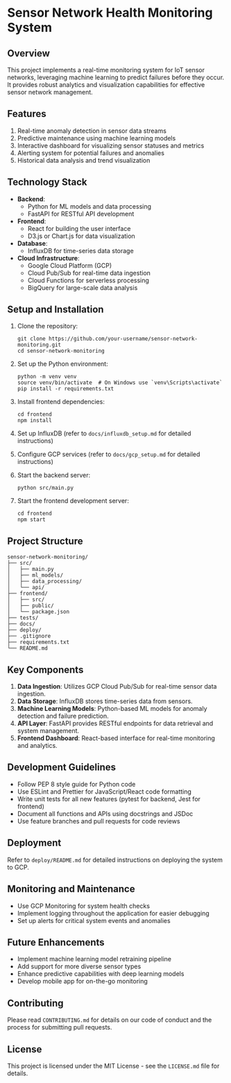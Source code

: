 # Sensor Network Health Monitoring System

## Overview
This project implements a real-time monitoring system for IoT sensor networks, leveraging machine learning to predict failures before they occur. It provides robust analytics and visualization capabilities for effective sensor network management.

## Features
1. Real-time anomaly detection in sensor data streams
2. Predictive maintenance using machine learning models
3. Interactive dashboard for visualizing sensor statuses and metrics
4. Alerting system for potential failures and anomalies
5. Historical data analysis and trend visualization

## Technology Stack
- **Backend**: 
  - Python for ML models and data processing
  - FastAPI for RESTful API development
- **Frontend**: 
  - React for building the user interface
  - D3.js or Chart.js for data visualization
- **Database**: 
  - InfluxDB for time-series data storage
- **Cloud Infrastructure**: 
  - Google Cloud Platform (GCP)
  - Cloud Pub/Sub for real-time data ingestion
  - Cloud Functions for serverless processing
  - BigQuery for large-scale data analysis

## Setup and Installation
1. Clone the repository:
   ```
   git clone https://github.com/your-username/sensor-network-monitoring.git
   cd sensor-network-monitoring
   ```

2. Set up the Python environment:
   ```
   python -m venv venv
   source venv/bin/activate  # On Windows use `venv\Scripts\activate`
   pip install -r requirements.txt
   ```

3. Install frontend dependencies:
   ```
   cd frontend
   npm install
   ```

4. Set up InfluxDB (refer to `docs/influxdb_setup.md` for detailed instructions)

5. Configure GCP services (refer to `docs/gcp_setup.md` for detailed instructions)

6. Start the backend server:
   ```
   python src/main.py
   ```

7. Start the frontend development server:
   ```
   cd frontend
   npm start
   ```

## Project Structure
```
sensor-network-monitoring/
├── src/
│   ├── main.py
│   ├── ml_models/
│   ├── data_processing/
│   └── api/
├── frontend/
│   ├── src/
│   ├── public/
│   └── package.json
├── tests/
├── docs/
├── deploy/
├── .gitignore
├── requirements.txt
└── README.md
```

## Key Components
1. **Data Ingestion**: Utilizes GCP Cloud Pub/Sub for real-time sensor data ingestion.
2. **Data Storage**: InfluxDB stores time-series data from sensors.
3. **Machine Learning Models**: Python-based ML models for anomaly detection and failure prediction.
4. **API Layer**: FastAPI provides RESTful endpoints for data retrieval and system management.
5. **Frontend Dashboard**: React-based interface for real-time monitoring and analytics.

## Development Guidelines
- Follow PEP 8 style guide for Python code
- Use ESLint and Prettier for JavaScript/React code formatting
- Write unit tests for all new features (pytest for backend, Jest for frontend)
- Document all functions and APIs using docstrings and JSDoc
- Use feature branches and pull requests for code reviews

## Deployment
Refer to `deploy/README.md` for detailed instructions on deploying the system to GCP.

## Monitoring and Maintenance
- Use GCP Monitoring for system health checks
- Implement logging throughout the application for easier debugging
- Set up alerts for critical system events and anomalies

## Future Enhancements
- Implement machine learning model retraining pipeline
- Add support for more diverse sensor types
- Enhance predictive capabilities with deep learning models
- Develop mobile app for on-the-go monitoring

## Contributing
Please read `CONTRIBUTING.md` for details on our code of conduct and the process for submitting pull requests.

## License
This project is licensed under the MIT License - see the `LICENSE.md` file for details.